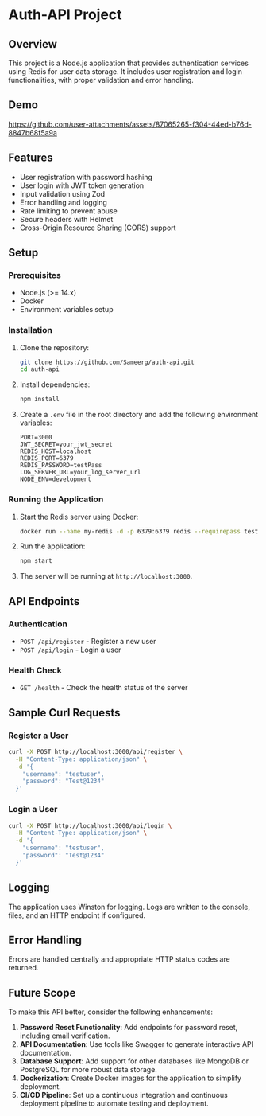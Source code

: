 # Auth-API Project

## Overview

This project is a Node.js application that provides authentication services using Redis for user data storage. It includes user registration and login functionalities, with proper validation and error handling.

## Demo

https://github.com/user-attachments/assets/87065265-f304-44ed-b76d-8847b68f5a9a



## Features

- User registration with password hashing
- User login with JWT token generation
- Input validation using Zod
- Error handling and logging
- Rate limiting to prevent abuse
- Secure headers with Helmet
- Cross-Origin Resource Sharing (CORS) support

## Setup

### Prerequisites

- Node.js (>= 14.x)
- Docker
- Environment variables setup

### Installation

1. Clone the repository:
   ```bash
   git clone https://github.com/Sameerg/auth-api.git
   cd auth-api
   ```

2. Install dependencies:
   ```bash
   npm install
   ```

3. Create a `.env` file in the root directory and add the following environment variables:
   ```env
   PORT=3000
   JWT_SECRET=your_jwt_secret
   REDIS_HOST=localhost
   REDIS_PORT=6379
   REDIS_PASSWORD=testPass
   LOG_SERVER_URL=your_log_server_url
   NODE_ENV=development
   ```

### Running the Application

1. Start the Redis server using Docker:
   ```bash
   docker run --name my-redis -d -p 6379:6379 redis --requirepass testPass
   ```

2. Run the application:
   ```bash
   npm start
   ```

3. The server will be running at `http://localhost:3000`.

## API Endpoints

### Authentication

- `POST /api/register` - Register a new user
- `POST /api/login` - Login a user

### Health Check

- `GET /health` - Check the health status of the server

## Sample Curl Requests

### Register a User
```bash
curl -X POST http://localhost:3000/api/register \
  -H "Content-Type: application/json" \
  -d '{
    "username": "testuser",
    "password": "Test@1234"
  }'
```

### Login a User
```bash
curl -X POST http://localhost:3000/api/login \
  -H "Content-Type: application/json" \
  -d '{
    "username": "testuser",
    "password": "Test@1234"
  }'
```

## Logging

The application uses Winston for logging. Logs are written to the console, files, and an HTTP endpoint if configured.

## Error Handling

Errors are handled centrally and appropriate HTTP status codes are returned.

## Future Scope

To make this API better, consider the following enhancements:

1. **Password Reset Functionality**: Add endpoints for password reset, including email verification.
2. **API Documentation**: Use tools like Swagger to generate interactive API documentation.
3. **Database Support**: Add support for other databases like MongoDB or PostgreSQL for more robust data storage.
4. **Dockerization**: Create Docker images for the application to simplify deployment.
5. **CI/CD Pipeline**: Set up a continuous integration and continuous deployment pipeline to automate testing and deployment.
